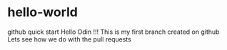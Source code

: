 # hello-world
github  quick start
Hello Odin !!!
This is my first branch created on github
Lets see how we do with the pull requests